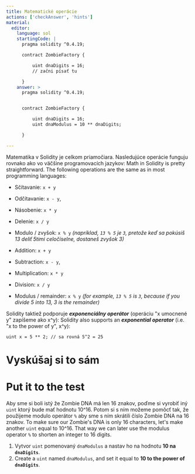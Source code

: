 ```yaml
---
title: Matematické operácie
actions: ['checkAnswer', 'hints']
material:
  editor:
    language: sol
    startingCode: |
      pragma solidity ^0.4.19;

      contract ZombieFactory {

          uint dnaDigits = 16;
          // začni písať tu

      }
    answer: >
      pragma solidity ^0.4.19;


      contract ZombieFactory {

          uint dnaDigits = 16;
          uint dnaModulus = 10 ** dnaDigits;

      }

---
```


Matematika v Solidity je celkom priamočiara. Nasledujúce operácie funguju rovnako ako vo väčšine programovacích jazykov:
Math in Solidity is pretty straightforward. The following operations are the same as in most programming languages:


* Sčítavanie: `x + y`
* Odčítavanie: `x - y`,
* Násobenie: `x * y`
* Delenie: `x / y`
* Modulo / zvyšok: `x % y` _(napríklad, `13 % 5` je `3`, pretože keď sa pokúsiš 13 deliť 5timi celočíselne, dostaneš zvyšok 3)_

* Addition: `x + y`
* Subtraction: `x - y`,
* Multiplication: `x * y`
* Division: `x / y`
* Modulus / remainder: `x % y` _(for example, `13 % 5` is `3`, because if you divide 5 into 13, 3 is the remainder)_

Solidity taktiež podporuje **_exponenciálny operátor_** (operáciu "x umocnené y" zapíšeme ako x^y):
Solidity also supports an **_exponential operator_** (i.e. "x to the power of y", x^y):

```
uint x = 5 ** 2; // sa rovná 5^2 = 25
```

# Vyskúšaj si to sám
# Put it to the test

Aby sme si boli istý že Zombie DNA má len 16 znakov, poďme si vyrobiť iný `uint` ktorý bude mať hodnotu 10^16. Potom si s ním možeme pomôcť tak, že použijeme modulo operátor `%` aby sme s ním skrátili číslo Zombie DNA na 16 znakov.
To make sure our Zombie's DNA is only 16 characters, let's make another `uint` equal to 10^16. That way we can later use the modulus operator `%` to shorten an integer to 16 digits.

1. Vytvor `uint` pomenovaný `dnaModulus` a nastav ho na hodnotu **10 na `dnaDigits`**.
1. Create a `uint` named `dnaModulus`, and set it equal to **10 to the power of `dnaDigits`**.
